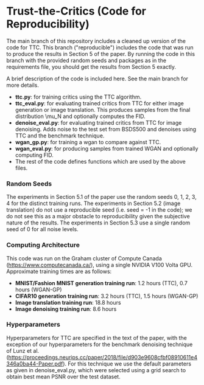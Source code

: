 # Trust-the-Critics (Code for Reproducibility)

The main branch of this repository includes a cleaned up version of the code for TTC. This branch ("reproducible") includes the code that was run to produce the results in Section 5 of the paper. By running the code in this branch with the provided random seeds and packages as in the requirements file, you should get the results from Section 5 exactly.

A brief description of the code is included here. See the main branch for more details.
 
- **ttc.py**: for training critics using the TTC algorithm. 
- **ttc_eval.py**: for evaluating trained critics from TTC for either image generation or image translation. This produces samples from the final distribution \mu_N and  optionally computes the FID.
- **denoise_eval.py**: for evaluating trained critics from TTC for image denoising. Adds noise to the test set from BSDS500 and denoises using TTC and the benchmark technique.
- **wgan_gp.py**: for training a wgan to compare against TTC.
- **wgan_eval.py**: for producing samples from trained WGAN and optionally computing FID.
- The rest of the code defines functions which are used by the above files.


### Random Seeds
The experiments in Section 5.1 of the paper use the random seeds 0, 1, 2, 3, 4 for the distinct training runs. The experiments in Section 5.2 (image translation) do not use a reproducible seed (i.e. seed = -1 in the code); we do not see this as a major obstacle to reproducibility given the subjective nature of the results. The experiments in Section 5.3 use a single random seed of 0 for all noise levels.  

### Computing Architecture
This code was run on the Graham cluster of Compute Canada (https://www.computecanada.ca/), using a single NVIDIA V100 Volta GPU. Approximate training times are as follows:

- **MNIST/Fashion MNIST generation training run**: 1.2 hours (TTC), 0.7 hours (WGAN-GP)
- **CIFAR10 generation training run**: 3.2 hours (TTC), 1.5 hours (WGAN-GP)
- **Image translation training run**: 18.8 hours
- **Image denoising training run**: 8.6 hours

### Hyperparameters
Hyperparameters for TTC are specified in the text of the paper, with the exception of our hyperparameters for the benchmark denoising technique of Lunz et al. (https://proceedings.neurips.cc/paper/2018/file/d903e9608cfbf08910611e4346a0ba44-Paper.pdf). For this technique we use the default parameters as given in denoise_eval.py, which were selected using a grid search to obtain best mean PSNR over the test dataset.

